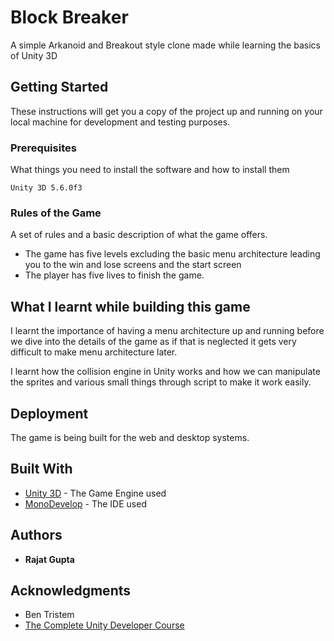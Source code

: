 # Block Breaker

A simple Arkanoid and Breakout style clone made while learning the basics of Unity 3D

## Getting Started

These instructions will get you a copy of the project up and running on your local machine for development and testing purposes. 

### Prerequisites

What things you need to install the software and how to install them

```
Unity 3D 5.6.0f3
```

### Rules of the Game

A set of rules and a basic description of what the game offers.

* The game has five levels excluding the basic menu architecture leading you to the win and lose screens and the start screen
* The player has five lives to finish the game.


## What I learnt while building this game

I learnt the importance of having a menu architecture up and running before we dive into the details of the game as if that is neglected it gets very difficult to make menu architecture later.

I learnt how the collision engine in Unity works and how we can manipulate the sprites and various small things through script to make it work easily.

## Deployment

The game is being built for the web and desktop systems.

## Built With

* [Unity 3D](https://unity3d.com/) - The Game Engine used
* [MonoDevelop](http://www.monodevelop.com/) - The IDE used

## Authors

* **Rajat Gupta** 


## Acknowledgments

* Ben Tristem
* [The Complete Unity Developer Course](https://www.udemy.com/unitycourse/learn/v4/overview)

